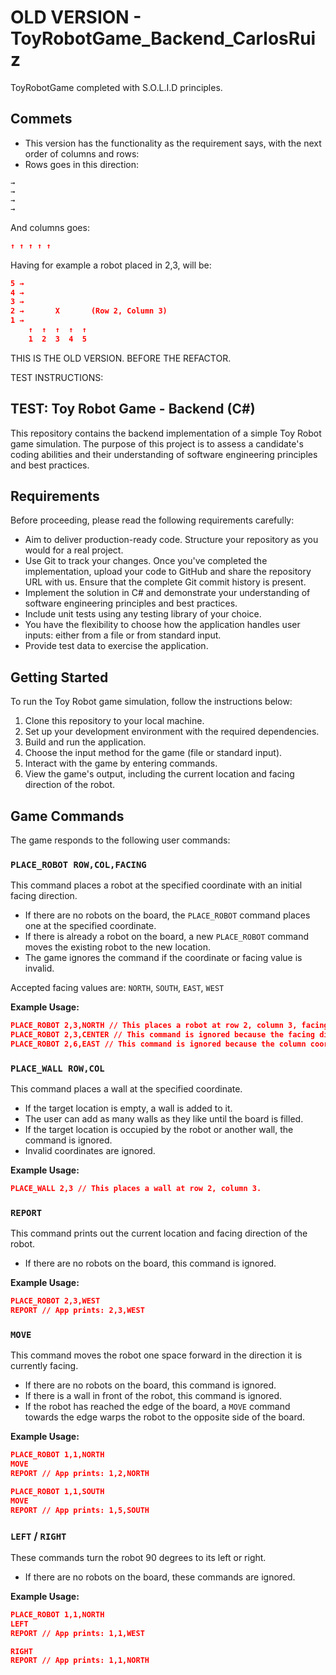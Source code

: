 # OLD VERSION - ToyRobotGame_Backend_CarlosRuiz

ToyRobotGame completed with S.O.L.I.D principles.

## Commets
- This version has the functionality as the requirement says, with the next order of columns and rows:
- Rows goes in this direction:
```json→
→
→
→
→
```
And columns goes:
```json
↑ ↑ ↑ ↑ ↑
```
Having for example a robot placed in 2,3, will be:
```json
5 →               
4 →               
3 →               
2 →       X       (Row 2, Column 3)
1 →               
    ↑  ↑  ↑  ↑  ↑
    1  2  3  4  5
```
THIS IS THE OLD VERSION. BEFORE THE REFACTOR.

TEST INSTRUCTIONS:
## TEST: Toy Robot Game - Backend (C#)

This repository contains the backend implementation of a simple Toy Robot game simulation. The purpose of this project is to assess a candidate's coding abilities and their understanding of software engineering principles and best practices.

## Requirements

Before proceeding, please read the following requirements carefully:

- Aim to deliver production-ready code. Structure your repository as you would for a real project.
- Use Git to track your changes. Once you've completed the implementation, upload your code to GitHub and share the repository URL with us. Ensure that the complete Git commit history is present.
- Implement the solution in C# and demonstrate your understanding of software engineering principles and best practices.
- Include unit tests using any testing library of your choice.
- You have the flexibility to choose how the application handles user inputs: either from a file or from standard input.
- Provide test data to exercise the application.

## Getting Started

To run the Toy Robot game simulation, follow the instructions below:

1. Clone this repository to your local machine.
2. Set up your development environment with the required dependencies.
3. Build and run the application.
4. Choose the input method for the game (file or standard input).
5. Interact with the game by entering commands.
6. View the game's output, including the current location and facing direction of the robot.

## Game Commands

The game responds to the following user commands:

### `PLACE_ROBOT ROW,COL,FACING`

This command places a robot at the specified coordinate with an initial facing direction.

- If there are no robots on the board, the `PLACE_ROBOT` command places one at the specified coordinate.
- If there is already a robot on the board, a new `PLACE_ROBOT` command moves the existing robot to the new location.
- The game ignores the command if the coordinate or facing value is invalid.

Accepted facing values are: `NORTH`, `SOUTH`, `EAST`, `WEST`

**Example Usage:**
```json
PLACE_ROBOT 2,3,NORTH // This places a robot at row 2, column 3, facing North.
PLACE_ROBOT 2,3,CENTER // This command is ignored because the facing direction is invalid.
PLACE_ROBOT 2,6,EAST // This command is ignored because the column coordinate is invalid.
```


### `PLACE_WALL ROW,COL`

This command places a wall at the specified coordinate.

- If the target location is empty, a wall is added to it.
- The user can add as many walls as they like until the board is filled.
- If the target location is occupied by the robot or another wall, the command is ignored.
- Invalid coordinates are ignored.

**Example Usage:**
```json
PLACE_WALL 2,3 // This places a wall at row 2, column 3.
```

### `REPORT`

This command prints out the current location and facing direction of the robot.

- If there are no robots on the board, this command is ignored.

**Example Usage:**
```json
PLACE_ROBOT 2,3,WEST
REPORT // App prints: 2,3,WEST
```

### `MOVE`

This command moves the robot one space forward in the direction it is currently facing.

- If there are no robots on the board, this command is ignored.
- If there is a wall in front of the robot, this command is ignored.
- If the robot has reached the edge of the board, a `MOVE` command towards the edge warps the robot to the opposite side of the board.

**Example Usage:**
```json
PLACE_ROBOT 1,1,NORTH
MOVE
REPORT // App prints: 1,2,NORTH

PLACE_ROBOT 1,1,SOUTH
MOVE
REPORT // App prints: 1,5,SOUTH
```

### `LEFT` / `RIGHT`

These commands turn the robot 90 degrees to its left or right.

- If there are no robots on the board, these commands are ignored.

**Example Usage:**
```json
PLACE_ROBOT 1,1,NORTH
LEFT
REPORT // App prints: 1,1,WEST

RIGHT
REPORT // App prints: 1,1,NORTH
```
